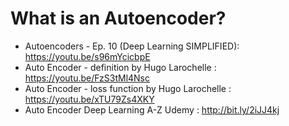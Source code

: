 # What is an Autoencoder? 
* Autoencoders - Ep. 10 (Deep Learning SIMPLIFIED): https://youtu.be/s96mYcicbpE
* Auto Encoder - definition by Hugo Larochelle : https://youtu.be/FzS3tMl4Nsc
* Auto Encoder - loss function by Hugo Larochelle : https://youtu.be/xTU79Zs4XKY
* Auto Encoder Deep Learning A-Z Udemy : http://bit.ly/2iJJ4kj
